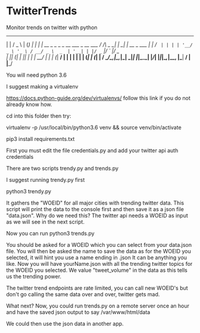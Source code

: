 # TwitterTrends
Monitor trends on twitter with python
 _                                          ___       _ _     _
| |                                        / _ \     | (_)   | |
| |     __ _ _   _ _ __ ___ _ __   ___ ___/ /_\ \_ __| |_  __| | __ _  ___
| |    / _` | | | | '__/ _ \ '_ \ / __/ _ \  _  | '__| | |/ _` |/ _` |/ _ \
| |___| (_| | |_| | | |  __/ | | | (_|  __/ | | | |  | | | (_| | (_| |  __/
\_____/\__,_|\__,_|_|  \___|_| |_|\___\___\_| |_/_|  |_|_|\__,_|\__, |\___|
                                                                __/  |
                                                               |___/


You will need python 3.6

I suggest making a virtualenv

https://docs.python-guide.org/dev/virtualenvs/ follow this link if you do not already know how.

cd into this folder then try:

virtualenv -p /usr/local/bin/python3.6 venv && source venv/bin/activate

pip3 install requirements.txt

First you must edit the file credentials.py and add your twitter api auth credentials

There are two scripts trendy.py and trends.py

I suggest running trendy.py first

python3 trendy.py

It gathers the "WOEID" for all major cities with trending twitter data. This script will print
the data to the console first and then save it as a json file "data.json". Why do we need this?
The twitter api needs a WOEID as input as we will see in the next script.


Now you can run python3 trends.py

You should be asked for a WOEID which you can select from your data.json file.
You will then be asked the name to save the data as for the WOEID you selected, it will hint you use a name ending in .json
It can be anything you like. Now you will have yourName.json with all the trending twitter topics for the WOEID you
selected. We value "tweet_volume" in the data as this tells us the trending power.

The twitter trend endpoints are rate limited, you can call new WOEID's but don't go calling the same data over and over, twitter gets mad.

What next? Now, you could run trends.py on a remote server once an hour and have the saved json output to say /var/www/html/data

We could then use the json data in another app.
